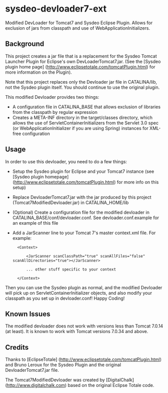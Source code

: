 sysdeo-devloader7-ext
=====================

Modified DevLoader for Tomcat7 and Sysdeo Eclipse Plugin.  Allows for exclusion of jars from classpath and use of WebApplicationInitializers.

Background
----------

This project creates a jar file that is a replacement for the Sysdeo Tomcat Launcher Plugin for Eclipse's own DevLoaderTomcat7.jar.  (See the [Sysdeo plugin
home page] (http://www.eclipsetotale.com/tomcatPlugin.html) for more information on the Plugin).

Note that this project replaces only the Devloader jar file in CATALINA/lib, not the Sysdeo plugin itself.  You should continue to use the original plugin.

This modified Devloader provides two things:

* A configuration file in CATALINA_BASE that allows exclusion of libraries from the classpath by regular expression
* Creates a META-INF directory in the target/classes directory, which allows the use of ServletContainerInitializers from the Servlet 3.0 spec (or WebApplicationInitializer if you are using Spring) instances for XML-free configuration 

Usage
-----

In order to use this devloader, you need to do a few things:

* Setup the Sysdeo plugin for Eclipse and your Tomcat7 instance (see [Sysdeo plugin homepage] (http://www.eclipsetotale.com/tomcatPlugin.html) for more info on this setup)

* Replace DevloaderTomcat7.jar with the jar produced by this project (Tomcat7ModifiedDevloader.jar) in CATALINA_HOME/lib

* (Optional) Create a configuration file for the modified devloader in CATALINA_BASE/conf/devloader.conf.  See devloader.conf.example for an example of this file

* Add a JarScanner line to your Tomcat 7's master context.xml file.  For example:

        <Context>
    	
    	    <JarScanner scanClassPath="true" scanAllFiles="false" scanAllDirectories="true"></JarScanner>
    	
    	    ... other stuff specific to your context
    	
        </Context>
    
Then you can use the Sysdeo plugin as normal, and the modified Devloader will pick up on ServletContainerInitializer objects, and also modify your classpath as you set up in devloader.conf!  Happy Coding!  

Known Issues
------------

The modified devloader does not work with versions less than Tomcat 7.0.14 (at least).  It is known to work with Tomcat versions 7.0.34 and above.  
    
Credits
-------

Thanks to [EclipseTotale] (http://www.eclipsetotale.com/tomcatPlugin.html) and Bruno Leroux for the Sysdeo Plugin and the original DevloaderTomcat7.jar file.

The Tomcat7ModifiedDevloader was created by [DigitalChalk] (http://www.digitalchalk.com) based on the original Eclipse Totale code.  